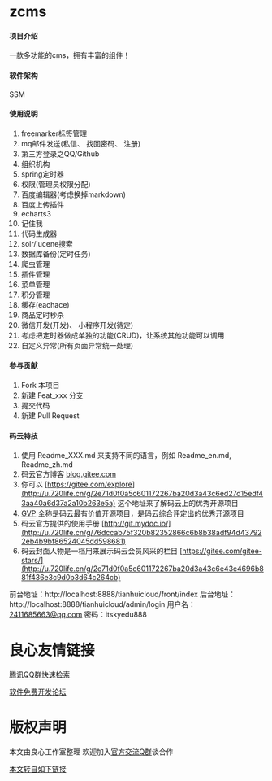 # zcms

#### 项目介绍
一款多功能的cms，拥有丰富的组件！

#### 软件架构
SSM

#### 使用说明
1. freemarker标签管理
2. mq邮件发送(私信、 找回密码、 注册)
3. 第三方登录之QQ/Github
4. 组织机构
5. spring定时器
6. 权限(管理员权限分配)
7. 百度编辑器(考虑换掉markdown)
8. 百度上传插件
9. echarts3
10. 记住我
11. 代码生成器
12. solr/lucene搜索
13. 数据库备份(定时任务)
14. 爬虫管理
15. 插件管理
16. 菜单管理
17. 积分管理
18. 缓存(eachace)
19. 商品定时秒杀
20. 微信开发(开发)、 小程序开发(待定)
21. 考虑把定时器做成单独的功能(CRUD)，让系统其他功能可以调用
22. 自定义异常(所有页面异常统一处理)

#### 参与贡献

1. Fork 本项目
2. 新建 Feat_xxx 分支
3. 提交代码
4. 新建 Pull Request


#### 码云特技

1. 使用 Readme\_XXX.md 来支持不同的语言，例如 Readme\_en.md, Readme\_zh.md
2. 码云官方博客 [blog.gitee.com](http://u.720life.cn/g/4d9d51ba66eeb41dfb9759648c593bf554785fd0e6ab49d2f13e98afcb69bbc7)
3. 你可以 [https://gitee.com/explore](http://u.720life.cn/g/2e71d0f0a5c601172267ba20d3a43c6ed27d15edf43aa40a6d37a2a10b263e5a) 这个地址来了解码云上的优秀开源项目
4. [GVP](http://u.720life.cn/g/2e71d0f0a5c601172267ba20d3a43c6eb5ad9b84ebe402667383e4a11c785b2d) 全称是码云最有价值开源项目，是码云综合评定出的优秀开源项目
5. 码云官方提供的使用手册 [http://git.mydoc.io/](http://u.720life.cn/g/76dccab75f320b82352866c6b8b38adf94d437922eb4b9bf86524045dd598681)
6. 码云封面人物是一档用来展示码云会员风采的栏目 [https://gitee.com/gitee-stars/](http://u.720life.cn/g/2e71d0f0a5c601172267ba20d3a43c6e43c4696b881f436e3c9d0b3d64c264cb)

前台地址：http://localhost:8888/tianhuicloud/front/index
后台地址：http://localhost:8888/tianhuicloud/admin/login
用户名：2411685663@qq.com
密码：itskyedu888






 # 良心友情链接

[腾讯QQ群快速检索](http://u.720life.cn/s/8cf73f7c)

[软件免费开发论坛](http://u.720life.cn/s/bbb01dc0)

# 版权声明 

本文由良心工作室整理 欢迎加入[官方交流Q群](https://u.720life.cn/s/f2316816)谈合作

[本文转自如下链接](http://u.720life.cn/g/2e71d0f0a5c601172267ba20d3a43c6ee6671a73cb11318b6b0011859f3135d3404b810c7b620277ab953cd2714a6bb053ca380ae9967bc7323f83938e72206e)